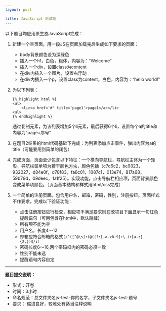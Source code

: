 ```yaml
---
layout: post

title: JavaScript 测试题
---
```


以下题目均应用原生态JavaScript完成：

1. 	新建一个空页面，用一段JS在页面加载完后生成如下要求的页面：

	* 	body背景颜色设为深绿色
	* 	插入一个h1，白色，粗体，内容为：“Welcome”
	* 	插入一个div，设置class为content
	*	在div内插入一个图片，设置右浮动
	* 	在div内插入一个p，设置class为content，白色，内容为：“hello world!”
	

2. 	为以下列表：
		
		{% highlight html %}
		<ul>
			<li><a href='#' title='page1'>page1</a></li>
		<ul>
		{% endhighlight %}
		
	通过复制元素，为该列表增加5个li元素，最后获得6个li，设置每个a的title和内容为“page+序号”
	
3. 	在题目2结果的html代码基础下完成：为列表添加点击事件，弹出内容为a的title（可能要用到简单的闭包）

4. 	完成页面，页面至少包含以下特征：一个横向导航栏，导航栏主体为一个矩形，导航栏菜单项为若干颜色方块，颜色包括（c7c6c2，be9323，932027，d84e0f，d78f83，fa8c01，1087c1，013e74，817a68，59b79d，09deec，1a1f25）。实现功能，点击导航栏相应项，页面背景颜色变成菜单项颜色。（页面基本结构和样式用html/css完成）

5. 	一个简单的注册页面。包含用户名，邮箱，密码，性别，注册按钮。页面样式不作要求。完成以下验证功能：

	* 	点击注册按钮进行检查，相应项不满足要求则在改项目下面显示一句红色提醒语句（可用包含在html中，默认隐藏）
	* 	所有项不能为空
	* 	用户名，长度4～12
	* 	邮箱应符合邮箱的格式`(/^([^@\s]+)@((?:[-a-z0-9]+\.)+[a-z]{2,})$/i)`
	* 	密码长度6～16,两个密码框内的密码必须一致
	* 	性别不能未选
	* 	提醒语句内容自定

---

**题目提交说明：**

* 	形式：开卷
* 	时间：3小时
* 	命名规范：总文件夹名js-test-你的名字，子文件夹名js-test-题号
* 	要求： 缩进良好，较难处有适当注释说明
